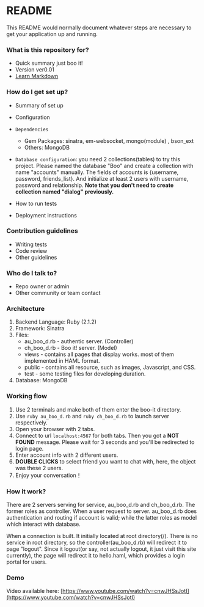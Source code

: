 # README #

This README would normally document whatever steps are necessary to get your application up and running.

### What is this repository for? ###

* Quick summary
    just boo it!
* Version
   ver0.01
* [Learn Markdown](https://bitbucket.org/tutorials/markdowndemo)

### How do I get set up? ###

* Summary of set up
* Configuration
* `Dependencies`
	* Gem Packages: sinatra, em-websocket, mongo(module) , bson_ext
	* Others: MongoDB
* `Database configuration`: you need 2 collections(tables) to try this project. Please named the database "Boo" and create a collection with name "accounts" manually. The fields of accounts is {username, password, friends_list}. And initialize at least 2 users with username, password and relationship. **Note that you don't need to create collection named "dialog" previously.**

* How to run tests
* Deployment instructions

### Contribution guidelines ###

* Writing tests
* Code review
* Other guidelines

### Who do I talk to? ###

* Repo owner or admin
* Other community or team contact

### Architecture
1. Backend Language: Ruby (2.1.2)
2. Framework: Sinatra
3. Files:
	* au\_boo\_d.rb - authentic server. (Controller)
	* ch\_boo\_d.rb - Boo it! server. (Model)
 	* views - contains all pages that display works. most of them implemented in HAML format.
  	* public - contains all resource, such as images, Javascript, and CSS.
   * test - some testing files for developing duration.
4. Database: MongoDB

### Working flow
1. Use 2 terminals and make both of them enter the boo-it directory.
2. Use `ruby au_boo_d.rb` and `ruby ch_boo_d.rb` to launch server respectively.
3. Open your browser with 2 tabs.
4. Connect to url `localhost:4567` for both tabs. Then you got a **NOT FOUND** message. Please wait for 3 seconds and you'll be redirected to login page.
5. Enter account info with 2 different users.
6. **DOUBLE CLICKS** to select friend you want to chat with, here, the object was these 2 users.
7. Enjoy your conversation！

### How it work?

There are 2 servers serving for service, au\_boo\_d.rb and ch\_boo\_d.rb. The former roles as controller. When a user request to server. au\_boo\_d.rb does authentication and routing if account is valid; while the latter roles as model which interact with database.

When a connection is built. It initially located at root directory(/). There is no service in root directory, so the controller(au\_boo\_d.rb) will redirect it to page "logout". Since it logout(or say, not actually logout, it just visit this site currently), the page will redirect it to hello.haml, which provides a login portal for users.

### Demo
Video available here: [https://www.youtube.com/watch?v=cnwJHSsJotI](https://www.youtube.com/watch?v=cnwJHSsJotI)